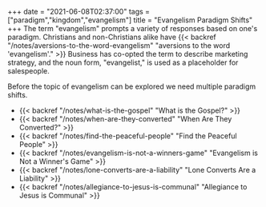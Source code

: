 +++
date = "2021-06-08T02:37:00"
tags = ["paradigm","kingdom","evangelism"]
title = "Evangelism Paradigm Shifts"
+++
The term "evangelism" prompts a variety of responses based on one's paradigm. Christians and non-Christians alike have {{< backref "/notes/aversions-to-the-word-evangelism" "aversions to the word 'evangelism'." >}} Business has co-opted the term to describe marketing strategy, and the noun form, "evangelist," is used as a placeholder for salespeople.

Before the topic of evangelism can be explored we need multiple paradigm shifts.

- {{< backref "/notes/what-is-the-gospel" "What is the Gospel?" >}}
- {{< backref "/notes/when-are-they-converted" "When Are They Converted?" >}}
- {{< backref "/notes/find-the-peaceful-people" "Find the Peaceful People" >}}
- {{< backref "/notes/evangelism-is-not-a-winners-game" "Evangelism is Not a Winner's Game" >}}
- {{< backref "/notes/lone-converts-are-a-liability" "Lone Converts Are a Liability" >}}
- {{< backref "/notes/allegiance-to-jesus-is-communal" "Allegiance to Jesus is Communal" >}}
